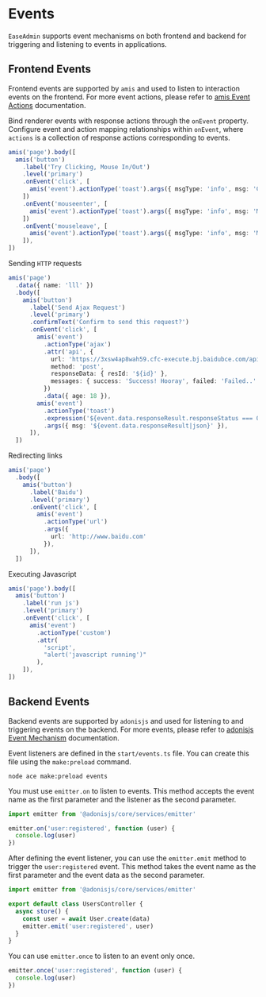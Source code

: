 # Events

`EaseAdmin` supports event mechanisms on both frontend and backend for triggering and listening to events in applications.

## Frontend Events

Frontend events are supported by `amis` and used to listen to interaction events on the frontend. For more event actions, please refer to [amis Event Actions](https://baidu.github.io/amis/en-US/docs/concepts/event) documentation.

Bind renderer events with response actions through the `onEvent` property. Configure event and action mapping relationships within `onEvent`, where `actions` is a collection of response actions corresponding to events.

```typescript
amis('page').body([
  amis('button')
    .label('Try Clicking, Mouse In/Out')
    .level('primary')
    .onEvent('click', [
      amis('event').actionType('toast').args({ msgType: 'info', msg: 'Click event dispatched' }),
    ])
    .onEvent('mouseenter', [
      amis('event').actionType('toast').args({ msgType: 'info', msg: 'Mouse enter event dispatched' }),
    ])
    .onEvent('mouseleave', [
      amis('event').actionType('toast').args({ msgType: 'info', msg: 'Mouse leave event dispatched' }),
    ]),
])
```

Sending `HTTP` requests

```typescript
amis('page')
  .data({ name: 'lll' })
  .body([
    amis('button')
      .label('Send Ajax Request')
      .level('primary')
      .confirmText('Confirm to send this request?')
      .onEvent('click', [
        amis('event')
          .actionType('ajax')
          .attr('api', {
            url: 'https://3xsw4ap8wah59.cfc-execute.bj.baidubce.com/api/amis-mock/mock2/form/saveForm?name=${name}',
            method: 'post',
            responseData: { resId: '${id}' },
            messages: { success: 'Success! Hooray', failed: 'Failed..' },
          })
          .data({ age: 18 }),
        amis('event')
          .actionType('toast')
          .expression('${event.data.responseResult.responseStatus === 0}')
          .args({ msg: '${event.data.responseResult|json}' }),
      ]),
  ])
```

Redirecting links

```typescript
amis('page')
  .body([
    amis('button')
      .label('Baidu')
      .level('primary')
      .onEvent('click', [
        amis('event')
          .actionType('url')
          .args({
            url: 'http://www.baidu.com'
          }),
      ]),
  ])
```

Executing Javascript

```typescript
amis('page').body([
  amis('button')
    .label('run js')
    .level('primary')
    .onEvent('click', [
      amis('event')
        .actionType('custom')
        .attr(
          'script',
          "alert('javascript running')"
        ),
    ]),
])
```

## Backend Events

Backend events are supported by `adonisjs` and used for listening to and triggering events on the backend. For more events, please refer to [adonisjs Event Mechanism](https://docs.adonisjs.com/guides/references/events) documentation.

Event listeners are defined in the `start/events.ts` file. You can create this file using the `make:preload` command.

```shell
node ace make:preload events
```

You must use `emitter.on` to listen to events. This method accepts the event name as the first parameter and the listener as the second parameter.

```typescript
import emitter from '@adonisjs/core/services/emitter'

emitter.on('user:registered', function (user) {
  console.log(user)
})
```

After defining the event listener, you can use the `emitter.emit` method to trigger the `user:registered` event. This method takes the event name as the first parameter and the event data as the second parameter.

```typescript
import emitter from '@adonisjs/core/services/emitter'

export default class UsersController {
  async store() {
    const user = await User.create(data)
    emitter.emit('user:registered', user)
  }
}
```

You can use `emitter.once` to listen to an event only once.

```typescript
emitter.once('user:registered', function (user) {
  console.log(user)
})
```
